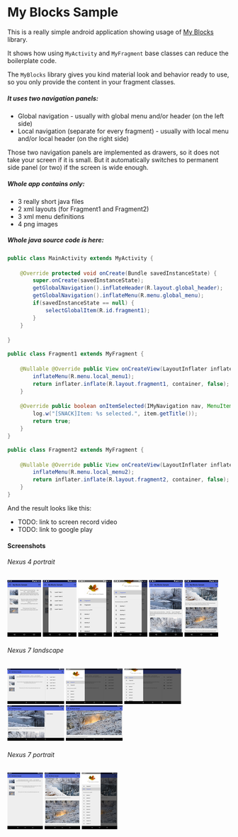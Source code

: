 # My Blocks Sample

This is a really simple android application showing usage of
[My Blocks](https://github.com/langara/MyBlocks) library.

It shows how using `MyActivity` and `MyFragment` base classes can reduce the boilerplate code.

The `MyBlocks` library gives you kind material look and behavior ready to use, so you only provide
the content in your fragment classes.

##### It uses two navigation panels:

* Global navigation - usually with global menu and/or header (on the left side)
* Local navigation (separate for every fragment) - usually with local menu and/or local header (on the right side)

Those two navigation panels are implemented as drawers, so it does not take your screen if it is small. But it automatically switches to permanent side panel (or two) if the screen is wide enough.

##### Whole app contains only:
* 3 really short java files
* 2 xml layouts (for Fragment1 and Fragment2)
* 3 xml menu definitions
* 4 png images

##### Whole java source code is here:

```java
public class MainActivity extends MyActivity {

    @Override protected void onCreate(Bundle savedInstanceState) {
        super.onCreate(savedInstanceState);
        getGlobalNavigation().inflateHeader(R.layout.global_header);
        getGlobalNavigation().inflateMenu(R.menu.global_menu);
        if(savedInstanceState == null) {
            selectGlobalItem(R.id.fragment1);
        }
    }

}

```

```java
public class Fragment1 extends MyFragment {

    @Nullable @Override public View onCreateView(LayoutInflater inflater, ViewGroup container, Bundle savedInstanceState) {
        inflateMenu(R.menu.local_menu1);
        return inflater.inflate(R.layout.fragment1, container, false);
    }

    @Override public boolean onItemSelected(IMyNavigation nav, MenuItem item) {
        log.w("[SNACK]Item: %s selected.", item.getTitle());
        return true;
    }
}

```

```java
public class Fragment2 extends MyFragment {

    @Nullable @Override public View onCreateView(LayoutInflater inflater, ViewGroup container, Bundle savedInstanceState) {
        inflateMenu(R.menu.local_menu2);
        return inflater.inflate(R.layout.fragment2, container, false);
    }
}
```

And the result looks like this:

* TODO: link to screen record video
* TODO: link to google play


#### Screenshots



###### Nexus 4 portrait

[![device-nexus4-port-2015-11-18-141603.png](screenshots/thumbnails/device-nexus4-port-2015-11-18-141603.png)](https://raw.githubusercontent.com/langara/MyBlocksSample/app/screenshots/device-nexus4-port-2015-11-18-141603.png)
[![device-nexus4-port-2015-11-18-141647.png](screenshots/thumbnails/device-nexus4-port-2015-11-18-141647.png)](https://raw.githubusercontent.com/langara/MyBlocksSample/app/screenshots/device-nexus4-port-2015-11-18-141647.png)
[![device-nexus4-port-2015-11-18-141730.png](screenshots/thumbnails/device-nexus4-port-2015-11-18-141730.png)](https://raw.githubusercontent.com/langara/MyBlocksSample/app/screenshots/device-nexus4-port-2015-11-18-141730.png)
[![device-nexus4-port-2015-11-18-141747.png](screenshots/thumbnails/device-nexus4-port-2015-11-18-141747.png)](https://raw.githubusercontent.com/langara/MyBlocksSample/app/screenshots/device-nexus4-port-2015-11-18-141747.png)
[![device-nexus4-port-2015-11-18-141808.png](screenshots/thumbnails/device-nexus4-port-2015-11-18-141808.png)](https://raw.githubusercontent.com/langara/MyBlocksSample/app/screenshots/device-nexus4-port-2015-11-18-141808.png)
[![device-nexus4-port-2015-11-18-141822.png](screenshots/thumbnails/device-nexus4-port-2015-11-18-141822.png)](https://raw.githubusercontent.com/langara/MyBlocksSample/app/screenshots/device-nexus4-port-2015-11-18-141822.png)



###### Nexus 7 landscape

[![device-nexus7-land-2015-11-18-163417.png](screenshots/thumbnails/device-nexus7-land-2015-11-18-163417.png)](https://raw.githubusercontent.com/langara/MyBlocksSample/app/screenshots/device-nexus7-land-2015-11-18-163417.png)
[![device-nexus7-land-2015-11-18-163502.png](screenshots/thumbnails/device-nexus7-land-2015-11-18-163502.png)](https://raw.githubusercontent.com/langara/MyBlocksSample/app/screenshots/device-nexus7-land-2015-11-18-163502.png)
[![device-nexus7-land-2015-11-18-163529.png](screenshots/thumbnails/device-nexus7-land-2015-11-18-163529.png)](https://raw.githubusercontent.com/langara/MyBlocksSample/app/screenshots/device-nexus7-land-2015-11-18-163529.png)
[![device-nexus7-land-2015-11-18-163629.png](screenshots/thumbnails/device-nexus7-land-2015-11-18-163629.png)](https://raw.githubusercontent.com/langara/MyBlocksSample/app/screenshots/device-nexus7-land-2015-11-18-163629.png)
[![device-nexus7-land-2015-11-18-163820.png](screenshots/thumbnails/device-nexus7-land-2015-11-18-163820.png)](https://raw.githubusercontent.com/langara/MyBlocksSample/app/screenshots/device-nexus7-land-2015-11-18-163820.png)



###### Nexus 7 portrait

[![device-nexus7-port-2015-11-18-163923.png](screenshots/thumbnails/device-nexus7-port-2015-11-18-163923.png)](https://raw.githubusercontent.com/langara/MyBlocksSample/app/screenshots/device-nexus7-port-2015-11-18-163923.png)
[![device-nexus7-port-2015-11-18-163959.png](screenshots/thumbnails/device-nexus7-port-2015-11-18-163959.png)](https://raw.githubusercontent.com/langara/MyBlocksSample/app/screenshots/device-nexus7-port-2015-11-18-163959.png)
[![device-nexus7-port-2015-11-18-164021.png](screenshots/thumbnails/device-nexus7-port-2015-11-18-164021.png)](https://raw.githubusercontent.com/langara/MyBlocksSample/app/screenshots/device-nexus7-port-2015-11-18-164021.png)


